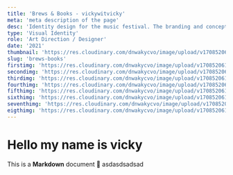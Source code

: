```yaml
---
title: 'Brews & Books - vickywitvicky'
meta: 'meta description of the page'
desc: 'Identity design for the music festival. The branding and concept basically use vibrant and lively colors with flat illustration to represent the energy and diversity of the music festival welcoming all ages without restrictions.'
type: 'Visual Identity'
role: 'Art Direction / Designer'
date: '2021'
thumbnail: 'https://res.cloudinary.com/dnwakycvo/image/upload/v1708520611/work/brews/b-b-2_xhw75n.jpg'
slug: 'brews-books'
firstimg: 'https://res.cloudinary.com/dnwakycvo/image/upload/v1708520613/work/brews/b-b-4_aye2uh.jpg'
secondimg: 'https://res.cloudinary.com/dnwakycvo/image/upload/v1708520611/work/brews/b-b-2_xhw75n.jpg'
thirdimg: 'https://res.cloudinary.com/dnwakycvo/image/upload/v1708520613/work/brews/b-b-5_x7aqnu.jpg'
fourthimg: 'https://res.cloudinary.com/dnwakycvo/image/upload/v1708520613/work/brews/b-b-6_djeq6e.jpg'
fifthimg: 'https://res.cloudinary.com/dnwakycvo/image/upload/v1708520611/work/brews/b-b-3_bgtrbq.jpg'
sixthimg: 'https://res.cloudinary.com/dnwakycvo/image/upload/v1708520614/work/brews/b-b-8_eayl8o.jpg'
seventhimg: 'https://res.cloudinary.com/dnwakycvo/image/upload/v1708520613/work/brews/b-b-7_cfus8d.jpg'
eigthimg: 'https://res.cloudinary.com/dnwakycvo/image/upload/v1708520615/work/brews/b-b-1_u5enxp.jpg'
---
```

# Hello my name is vicky

This is a **Markdown** document :rocket:
asdasdsadsad